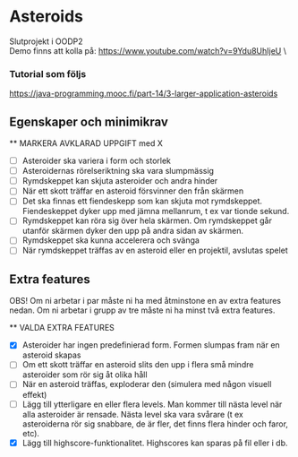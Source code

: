 # Asteroids
Slutprojekt i OODP2 \
Demo finns att kolla på: https://www.youtube.com/watch?v=9Ydu8UhIjeU \
### Tutorial som följs
https://java-programming.mooc.fi/part-14/3-larger-application-asteroids

## Egenskaper och minimikrav

** MARKERA AVKLARAD UPPGIFT med X
- [ ] Asteroider ska variera i form och storlek
- [ ] Asteroidernas rörelseriktning ska vara slumpmässig
- [ ] Rymdskeppet kan skjuta asteroider och andra hinder
- [ ] När ett skott träffar en asteroid försvinner den från skärmen
- [ ] Det ska finnas ett fiendeskepp som kan skjuta mot rymdskeppet. Fiendeskeppet
      dyker upp med jämna mellanrum, t ex var tionde sekund.
- [ ] Rymdskeppet kan röra sig över hela skärmen. Om rymdskeppet går utanför skärmen
      dyker den upp på andra sidan av skärmen.
- [ ] Rymdskeppet ska kunna accelerera och svänga
- [ ] När rymdskeppet träffas av en asteroid eller en projektil, avslutas spelet

## Extra features
OBS! Om ni arbetar i par måste ni ha med åtminstone en av extra features nedan. Om
ni arbetar i grupp av tre måste ni ha minst två extra features.

** VALDA EXTRA FEATURES

- [X] Asteroider har ingen predefinierad form. Formen slumpas fram när en asteroid skapas
- [ ] Om ett skott träffar en asteroid slits den upp i flera små mindre asteroider som rör
      sig åt olika håll
- [ ] När en asteroid träffas, exploderar den (simulera med någon visuell effekt)
- [ ] Lägg till ytterligare en eller flera levels. Man kommer till nästa level när alla asteroider 
      är rensade. Nästa level ska vara svårare (t ex asteroiderna rör sig snabbare,
      de är fler, det finns flera hinder och faror, etc).
- [X] Lägg till highscore-funktionalitet. Highscores kan sparas på fil eller i db.
